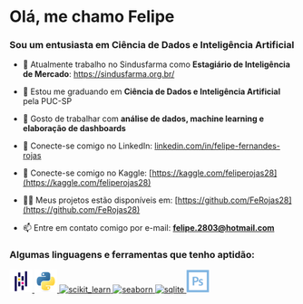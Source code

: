 <h1 align="left">Olá, me chamo Felipe</h1>
<h3 align="left">Sou um entusiasta em Ciência de Dados e Inteligência Artificial</h3>

- 🔭 Atualmente trabalho no Sindusfarma como **Estagiário de Inteligência de Mercado**: https://sindusfarma.org.br/

- 📔 Estou me graduando em **Ciência de Dados e Inteligência Artificial** pela PUC-SP

- 🌱 Gosto de trabalhar com **análise de dados, machine learning e elaboração de dashboards**

- 💬 Conecte-se comigo no LinkedIn: [linkedin.com/in/felipe-fernandes-rojas](linkedin.com/in/felipe-fernandes-rojas)

- 💬 Conecte-se comigo no Kaggle: [https://kaggle.com/feliperojas28](https://kaggle.com/feliperojas28)

- 👨‍💻 Meus projetos estão disponíveis em: [https://github.com/FeRojas28](https://github.com/FeRojas28)

- 📫 Entre em contato comigo por e-mail: **felipe.2803@hotmail.com**

<h3 align="left">Algumas linguagens e ferramentas que tenho aptidão:</h3>
<p align="left"> <a href="https://pandas.pydata.org/" target="_blank" rel="noreferrer"> <img src="https://raw.githubusercontent.com/devicons/devicon/2ae2a900d2f041da66e950e4d48052658d850630/icons/pandas/pandas-original.svg" alt="pandas" width="40" height="40"/> </a>  <a href="https://www.python.org" target="_blank" rel="noreferrer"> <img src="https://raw.githubusercontent.com/devicons/devicon/master/icons/python/python-original.svg" alt="python" width="40" height="40"/> </a> <a href="https://scikit-learn.org/" target="_blank" rel="noreferrer"> <img src="https://upload.wikimedia.org/wikipedia/commons/0/05/Scikit_learn_logo_small.svg" alt="scikit_learn" width="40" height="40"/> </a> <a href="https://seaborn.pydata.org/" target="_blank" rel="noreferrer"> <img src="https://seaborn.pydata.org/_images/logo-mark-lightbg.svg" alt="seaborn" width="40" height="40"/> </a> <a href="https://www.sqlite.org/" target="_blank" rel="noreferrer"> <img src="https://www.vectorlogo.zone/logos/sqlite/sqlite-icon.svg" alt="sqlite" width="40" height="40"/> </a> <a href="https://www.photoshop.com/en" target="_blank" rel="noreferrer"> <img src="https://raw.githubusercontent.com/devicons/devicon/master/icons/photoshop/photoshop-line.svg" alt="photoshop" width="40" height="40"/> </a> </p>
